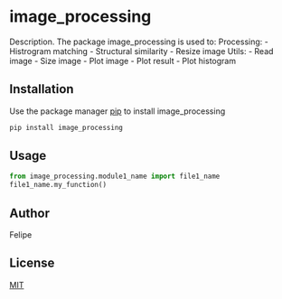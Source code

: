 # image_processing

Description. 
The package image_processing is used to:
	Processing: 
		- Histrogram matching 
		- Structural similarity
		- Resize image
	Utils:
		- Read image
		- Size image
		- Plot image 
		- Plot result 
		- Plot histogram	

## Installation

Use the package manager [pip](https://pip.pypa.io/en/stable/) to install image_processing

```bash
pip install image_processing
```

## Usage

```python
from image_processing.module1_name import file1_name
file1_name.my_function()
```

## Author
Felipe

## License
[MIT](https://choosealicense.com/licenses/mit/)
